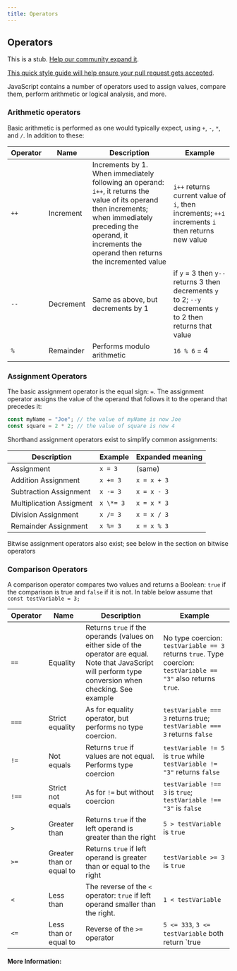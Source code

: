 ```yaml
---
title: Operators
---
```

## Operators

This is a stub. <a href='https://github.com/freecodecamp/guides/tree/master/src/pages/javascript/operators/index.md' target='_blank' rel='nofollow'>Help our community expand it</a>.

<a href='https://github.com/freecodecamp/guides/blob/master/README.md' target='_blank' rel='nofollow'>This quick style guide will help ensure your pull request gets accepted</a>.

<!-- The article goes here, in GitHub-flavored Markdown. Feel free to add YouTube videos, images, and CodePen/JSBin embeds  -->

JavaScript contains a number of operators used to assign values, compare them, perform arithmetic or logical analysis, and more.

### Arithmetic operators

Basic arithmetic is performed as one would typically expect, using `+`, `-`, `*`, and `/`. In addition to these:

| Operator | Name | Description |Example
|----------|------|-------------|------|
| `++` | Increment | Increments by 1. When immediately following an operand: `i++`, it returns the value of its operand then increments; when immediately preceding the operand, it increments the operand then returns the incremented value|`i++` returns current value of `i`, then increments; `++i` increments `i` then returns new value|
| `--` | Decrement | Same as above, but decrements by 1 | if `y` = 3 then `y--` returns 3 then decrements `y` to 2; `--y` decrements `y` to 2 then returns that value |
| `%` | Remainder | Performs modulo arithmetic| `16 % 6` = 4 |

### Assignment Operators

The basic assignment operator is the equal sign: `=`. The assignment operator assigns the value of the operand that follows it to the operand that precedes it:

```javascript
const myName = "Joe"; // the value of myName is now Joe
const square = 2 * 2; // the value of square is now 4
```

Shorthand assignment operators exist to simplify common assignments:

| Description | Example | Expanded meaning |
|-------------|---------|------------------|
| Assignment | `x = 3` | (same) |
| Addition Assignment | `x += 3` | `x = x + 3` |
| Subtraction Assignment | `x -= 3` | `x = x - 3` |
| Multiplication Assigment | `x \*= 3` | `x = x * 3` |
| Division Assignment | `x /= 3` | `x = x / 3` |
| Remainder Assignment | `x %= 3` | `x = x % 3` |

Bitwise assignment operators also exist; see below in the section on bitwise operators

### Comparison Operators

A comparison operator compares two values and returns a Boolean: `true` if the comparison is true and `false` if it is not. In table below assume that `const testVariable = 3;`

| Operator | Name | Description |Example
|----------|------|-------------|------|
| `==` | Equality | Returns `true` if the operands (values on either side of the operator are equal. Note that JavaScript will perform type conversion when checking. See example | No type coercion: `testVariable == 3` returns `true`. Type coercion: `testVariable == "3"` also returns `true`.|
| `===` | Strict equality | As for equality operator, but performs no type coercion. | `testVariable === 3` returns true; `testVariable === 3` returns `false` |
| `!=` | Not equals | Returns `true` if values are not equal. Performs type coercion | `testVariable != 5` is `true` while `testVariable != "3"` returns `false` |
| `!==` | Strict not equals | As for `!=` but without coercion | `testVariable !== 3` is `true`; `testVariable !== "3"` is `false`|
| `>` | Greater than | Returns `true` if the left operand is greater than the right | `5 > testVariable` is `true` |
| `>=` | Greater than or equal to | Returns `true` if left operand is greater than or equal to the right | `testVariable >= 3` is `true` |
| `<` | Less than | The reverse of the `<` operator: `true` if left operand smaller than the right. | `1 < testVariable` |
| `<=` | Less than or equal to | Reverse of the `>=` operator | `5 <= 333`, `3 <= testVariable` both return `true |


#### More Information:
<!-- Please add any articles you think might be helpful to read before writing the article -->


